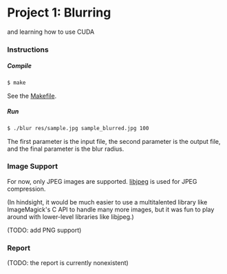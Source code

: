 # Project 1: Blurring
and learning how to use CUDA

### Instructions
##### Compile
```bash
$ make
```
See the [Makefile](./Makefile).

##### Run
```bash
$ ./blur res/sample.jpg sample_blurred.jpg 100
```
The first parameter is the input file, the second parameter is the output
file, and the final parameter is the blur radius.

### Image Support
For now, only JPEG images are supported. [libjpeg][libjpeg] is used for JPEG
compression.

(In hindsight, it would be much easier to use a multitalented
library like ImageMagick's C API to handle many more images, but it was fun
to play around with lower-level libraries like libjpeg.)

(TODO: add PNG support)

### Report
(TODO: the report is currently nonexistent)

[libjpeg]: http://libjpeg.sourceforge.net/
